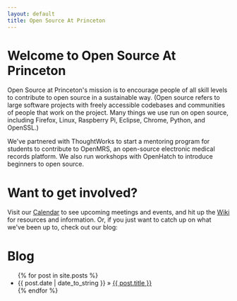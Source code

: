 ```yaml
---
layout: default
title: Open Source At Princeton
---
```


# Welcome to Open Source At Princeton

Open Source at Princeton's mission is to encourage people of all skill levels to contribute to open source in a sustainable way. (Open source refers to large software projects with freely accessible codebases and communities of people that work on the project. Many things we use run on open source, including Firefox, Linux, Raspberry Pi, Eclipse, Chrome, Python, and OpenSSL.)

We've partnered with ThoughtWorks to start a mentoring program for students to contribute to OpenMRS, an open-source electronic medical records platform. We also run workshops with OpenHatch to introduce beginners to open source.

# Want to get involved?

Visit our [Calendar](calendar) to see upcoming meetings and events, and hit up the [Wiki](http://opensourceprinceton.wikidot.com/) for resources and information. Or, if you just want to catch up on what we've been up to, check out our blog:

# Blog

<ul class='blog-list'>
{% for post in site.posts  %}
<li><span>{{ post.date | date_to_string }}</span> &raquo; <a href="{{ post.url }}">{{ post.title }}</a></li>
{% endfor %}
</ul>